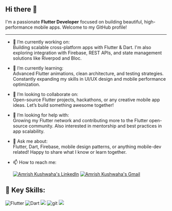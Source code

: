 ## Hi there 👋

I'm a passionate **Flutter Developer** focused on building beautiful, high-performance mobile apps. Welcome to my GitHub profile!

---

- 🔭 I’m currently working on:  
  Building scalable cross-platform apps with Flutter & Dart. I'm also exploring integration with Firebase, REST APIs, and state management solutions like Riverpod and Bloc.

- 🌱 I’m currently learning:  
  Advanced Flutter animations, clean architecture, and testing strategies. Constantly expanding my skills in UI/UX design and mobile performance optimization.

- 👯 I’m looking to collaborate on:  
  Open-source Flutter projects, hackathons, or any creative mobile app ideas. Let’s build something awesome together!

- 🤔 I’m looking for help with:  
  Growing my Flutter network and contributing more to the Flutter open-source community. Also interested in mentorship and best practices in app scalability.

- 💬 Ask me about:  
  Flutter, Dart, Firebase, mobile design patterns, or anything mobile-dev related! Happy to share what I know or learn together.

- 📫 How to reach me:
  
  [![Amrish Kushwaha's LinkedIn](https://img.shields.io/badge/Amrish%20Kushwaha-blue?style=flat&logo=LinkedIn&logoColor=white)](https://www.linkedin.com/in/amrish-kushwaha-62711735a/)
  [![Amrish Kushwaha's Gmail](https://img.shields.io/badge/Amrish%20Kushwaha-Gmail?style=flat&logo=gmail&logoColor=white&color=red&link=mailto:kushwahaamrish003@gmail.com)](mailto:kushwahaamrish003@gmail.com "Connect via Email")

## 🚀 Key Skills:
<p>
  <img alt="Flutter" src="https://img.shields.io/badge/-Flutter-02569B?style=flat-square&logo=flutter&logoColor=white" />
  <img alt="Dart" src="https://img.shields.io/badge/-Dart-0175C2?style=flat-square&logo=dart&logoColor=white" />
  <img src="https://img.shields.io/badge/UI/UX-Design-blue">
  <img alt="git" src="https://img.shields.io/badge/-Git-F05032?style=flat-square&logo=git&logoColor=white" />
  <img src="https://img.shields.io/badge/Debugging%20%26%20Troubleshooting-red?logo=bug">
</p>
